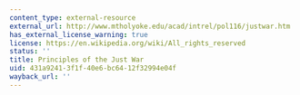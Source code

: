 ```yaml
---
content_type: external-resource
external_url: http://www.mtholyoke.edu/acad/intrel/pol116/justwar.htm
has_external_license_warning: true
license: https://en.wikipedia.org/wiki/All_rights_reserved
status: ''
title: Principles of the Just War
uid: 431a9241-3f1f-40e6-bc64-12f32994e04f
wayback_url: ''
---
```

